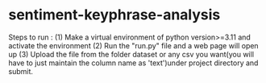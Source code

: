 # sentiment-keyphrase-analysis

Steps to run : 
(1) Make a virtual environment of python version>=3.11 and activate the environment
(2) Run the "run.py" file and a web page will open up
(3) Upload the file from the folder dataset or any csv you want(you will have to just maintain the column name as 'text')under project directory and submit.
